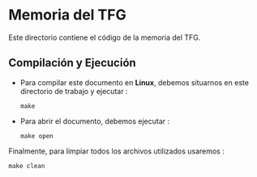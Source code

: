 # Memoria del TFG

Este directorio contiene el código de la memoria del TFG.

## Compilación y Ejecución

* Para compilar este documento en **Linux**, debemos situarnos en este directorio de trabajo y ejecutar :

    `make`

* Para abrir el documento, debemos ejecutar :

    `make open`

Finalmente, para limpiar todos los archivos utilizados usaremos :

`make clean`